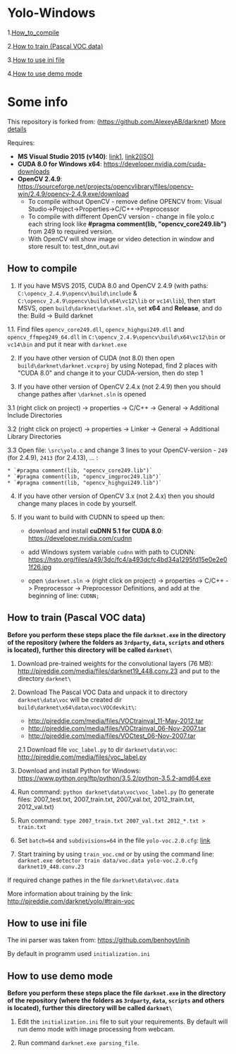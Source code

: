 <!-- README.md -->
# **Yolo-Windows**

1.[How_to_compile](#how_to_compile)

2.[How to train (Pascal VOC data)](#how_to_train_voc)

3.[How to use ini file](#how_to_use_ini)

4.[How to use demo mode](#how_to_use_demo)


# Some info


This repository is forked from: (https://github.com/AlexeyAB/darknet)
[More details](http://pjreddie.com/darknet/yolo/)

Requires:
* **MS Visual Studio 2015 (v140)**: [link1](https://go.microsoft.com/fwlink/?LinkId=532606&clcid=0x409), [link2(ISO)](https://go.microsoft.com/fwlink/?LinkId=615448&clcid=0x409)
* **CUDA 8.0 for Windows x64**: https://developer.nvidia.com/cuda-downloads
* **OpenCV 2.4.9**: https://sourceforge.net/projects/opencvlibrary/files/opencv-win/2.4.9/opencv-2.4.9.exe/download
  - To compile without OpenCV - remove define OPENCV from: Visual Studio->Project->Properties->C/C++->Preprocessor
  - To compile with different OpenCV version - change in file yolo.c each string look like **#pragma comment(lib, "opencv_core249.lib")** from 249 to required version.
  - With OpenCV will show image or video detection in window and store result to: test_dnn_out.avi

<a name="how_to_compile"></a>
## How to compile

1. If you have MSVS 2015, CUDA 8.0 and OpenCV 2.4.9 (with paths: `C:\opencv_2.4.9\opencv\build\include` & `C:\opencv_2.4.9\opencv\build\x64\vc12\lib` or `vc14\lib`), then start MSVS, open `build\darknet\darknet.sln`, set **x64** and **Release**, and do the: Build -> Build darknet

  1.1. Find files `opencv_core249.dll`, `opencv_highgui249.dll` and `opencv_ffmpeg249_64.dll` in `C:\opencv_2.4.9\opencv\build\x64\vc12\bin` or `vc14\bin` and put it near with `darknet.exe`

2. If you have other version of CUDA (not 8.0) then open `build\darknet\darknet.vcxproj` by using Notepad, find 2 places with "CUDA 8.0" and change it to your CUDA-version, then do step 1

3. If you have other version of OpenCV 2.4.x (not 2.4.9) then you should change pathes after `\darknet.sln` is opened

  3.1 (right click on project) -> properties  -> C/C++ -> General -> Additional Include Directories
  
  3.2 (right click on project) -> properties  -> Linker -> General -> Additional Library Directories
  
  3.3 Open file: `\src\yolo.c` and change 3 lines to your OpenCV-version - `249` (for 2.4.9), `2413` (for 2.4.13), ... : 

    * `#pragma comment(lib, "opencv_core249.lib")`
    * `#pragma comment(lib, "opencv_imgproc249.lib")`
    * `#pragma comment(lib, "opencv_highgui249.lib")` 


4. If you have other version of OpenCV 3.x (not 2.4.x) then you should change many places in code by yourself.

5. If you want to build with CUDNN to speed up then:
      
    * download and install **cuDNN 5.1 for CUDA 8.0**: https://developer.nvidia.com/cudnn
      
    * add Windows system variable `cudnn` with path to CUDNN: https://hsto.org/files/a49/3dc/fc4/a493dcfc4bd34a1295fd15e0e2e01f26.jpg
      
    * open `\darknet.sln` -> (right click on project) -> properties  -> C/C++ -> Preprocessor -> Preprocessor Definitions, and add at the beginning of line: `CUDNN;`


<a name="how_to_train_voc"></a>
## How to train (Pascal VOC data)

**Before you perform these steps place the file `darknet.exe` in the directory of the repository (where the folders as `3rdparty`, `data`, `scripts` and others is located), further this directory will be called `darknet\`**

1. Download pre-trained weights for the convolutional layers (76 MB): http://pjreddie.com/media/files/darknet19_448.conv.23 and put to the directory `darknet\`

2. Download The Pascal VOC Data and unpack it to directory `darknet\data\voc` will be created dir `build\darknet\x64\data\voc\VOCdevkit\`:
    * http://pjreddie.com/media/files/VOCtrainval_11-May-2012.tar
    * http://pjreddie.com/media/files/VOCtrainval_06-Nov-2007.tar
    * http://pjreddie.com/media/files/VOCtest_06-Nov-2007.tar
    
    2.1 Download file `voc_label.py` to dir `darknet\data\voc`: http://pjreddie.com/media/files/voc_label.py

3. Download and install Python for Windows: https://www.python.org/ftp/python/3.5.2/python-3.5.2-amd64.exe

4. Run command: `python darknet\data\voc\voc_label.py` (to generate files: 2007_test.txt, 2007_train.txt, 2007_val.txt, 2012_train.txt, 2012_val.txt)

5. Run command: `type 2007_train.txt 2007_val.txt 2012_*.txt > train.txt`

6. Set `batch=64` and `subdivisions=64` in the file `yolo-voc.2.0.cfg`: [link](https://github.com/AlexeyAB/darknet/blob/master/build/darknet/x64/yolo-voc.cfg#L3)

7. Start training by using `train_voc.cmd` or by using the command line: `darknet.exe detector train data/voc.data yolo-voc.2.0.cfg darknet19_448.conv.23`

If required change pathes in the file `darknet\data\voc.data`

More information about training by the link: http://pjreddie.com/darknet/yolo/#train-voc


<a name="how_to_use_ini"></a>
## How to use ini file

The ini parser was taken from: https://github.com/benhoyt/inih

By default in programm used `initialization.ini`


<a name="how_to_use_demo"></a>
## How to use demo mode

**Before you perform these steps place the file `darknet.exe` in the directory of the repository (where the folders as `3rdparty`, `data`, `scripts` and others is located), further this directory will be called `darknet\`**

1. Edit the `initialization.ini` file to suit your requirements. By default will run demo mode with image processing from webcam.

2. Run command `darknet.exe parsing_file`.
